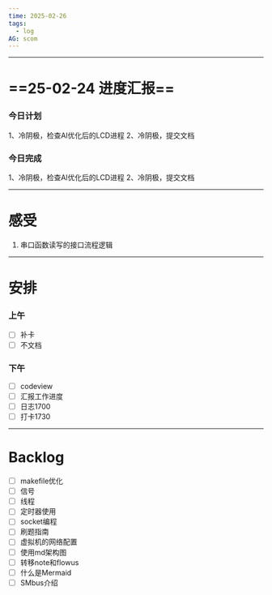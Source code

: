 ```yaml
---
time: 2025-02-26
tags:
  - log
AG: scom
---
```

---
# ==25-02-24 进度汇报==
### 今日计划
1、冷阴极，检查AI优化后的LCD进程
2、冷阴极，提交文档

### 今日完成
1、冷阴极，检查AI优化后的LCD进程
2、冷阴极，提交文档

--- 
# 感受
1. 串口函数读写的接口流程逻辑

--- 
# 安排

### 上午
- [ ] 补卡
- [ ] 不文档

### 下午
- [ ] codeview
- [ ] 汇报工作进度
- [ ] 日志1700
- [ ] 打卡1730

--- 
# Backlog
- [ ] makefile优化
- [ ] 信号
- [ ] 线程
- [ ] 定时器使用
- [ ] socket编程
- [ ] 刷题指南
- [ ] 虚拟机的网络配置
- [ ] 使用md架构图
- [ ] 转移note和flowus
- [ ] 什么是Mermaid
- [ ] SMbus介绍